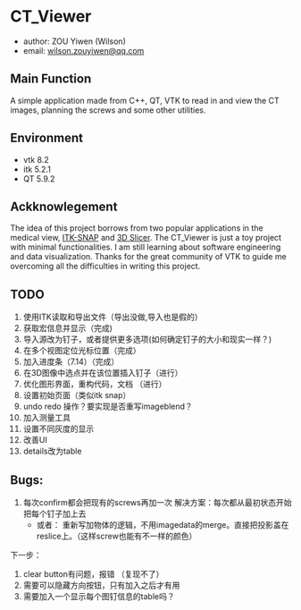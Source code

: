 # CT_Viewer

- author: ZOU Yiwen (Wilson)
- email: wilson.zouyiwen@qq.com

## Main Function

A simple application made from C++, QT, VTK to read in and view the CT images, planning the screws and some other utilities.

## Environment

- vtk 8.2
- itk 5.2.1
- QT 5.9.2

## Ackknowlegement

The idea of this project borrows from two popular applications in the medical view, [ITK-SNAP](http://www.itksnap.org/pmwiki/pmwiki.php) and [3D Slicer](https://www.slicer.org/). The CT_Viewer is just a toy project with minimal functionalities. I am still learning about software engineering and data visualization. Thanks for the great community of VTK to guide me overcoming all the difficulties in writing this project.

## TODO

1. 使用ITK读取和导出文件（导出没做,导入也是假的）
2. 获取宏信息并显示（完成)
3. 导入源改为钉子，或者提供更多选项(如何确定钉子的大小和现实一样？)
4. 在多个视图定位光标位置（完成）
5. 加入进度条（7.14）（完成）
6. 在3D图像中选点并在该位置插入钉子（进行）
7. 优化图形界面，重构代码，文档 （进行）
8. 设置初始页面（类似itk snap）
9. undo redo 操作？要实现是否重写imageblend？
10. 加入测量工具
11. 设置不同灰度的显示
12. 改善UI
13. details改为table

## Bugs:

1. 每次confirm都会把现有的screws再加一次
    解决方案：每次都从最初状态开始把每个钉子加上去
    - 或者： 重新写加物体的逻辑，不用imagedata的merge。直接把投影盖在reslice上。（这样screw也能有不一样的颜色）

下一步：
1. clear button有问题，报错 （复现不了）
2. 需要可以隐藏方向按钮，只有加入之后才有用
3. 需要加入一个显示每个图钉信息的table吗？
